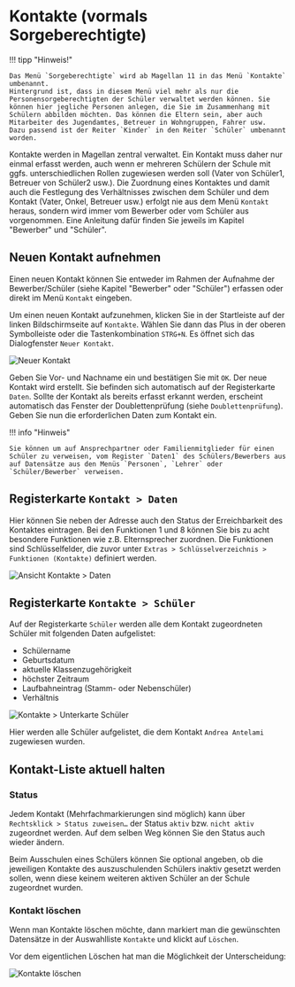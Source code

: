 # Kontakte (vormals Sorgeberechtigte) 

!!! tipp "Hinweis!"

    Das Menü `Sorgeberechtigte` wird ab Magellan 11 in das Menü `Kontakte` umbenannt. 
    Hintergrund ist, dass in diesem Menü viel mehr als nur die Personensorgeberechtigten der Schüler verwaltet werden können. Sie können hier jegliche Personen anlegen, die Sie im Zusammenhang mit Schülern abbilden möchten. Das können die Eltern sein, aber auch Mitarbeiter des Jugendamtes, Betreuer in Wohngruppen, Fahrer usw.
    Dazu passend ist der Reiter `Kinder` in den Reiter `Schüler` umbenannt worden.

Kontakte werden in Magellan zentral verwaltet. Ein Kontakt muss daher nur einmal erfasst werden, auch wenn er mehreren Schülern der Schule mit ggfs. unterschiedlichen Rollen zugewiesen werden soll (Vater von Schüler1, Betreuer von Schüler2 usw.). 
Die Zuordnung eines Kontaktes und damit auch die Festlegung des Verhältnisses zwischen dem Schüler und dem Kontakt (Vater, Onkel, Betreuer usw.) erfolgt nie aus dem Menü `Kontakt` heraus, sondern wird immer vom Bewerber oder vom Schüler aus vorgenommen. Eine Anleitung dafür finden Sie jeweils im Kapitel "Bewerber" und "Schüler".

## Neuen Kontakt aufnehmen

Einen neuen Kontakt können Sie entweder im Rahmen der Aufnahme der Bewerber/Schüler (siehe Kapitel "Bewerber" oder "Schüler") erfassen oder direkt im Menü `Kontakt` eingeben.

Um einen neuen Kontakt aufzunehmen, klicken Sie in der Startleiste auf der linken Bildschirmseite auf `Kontakte`. Wählen Sie dann das Plus in der oberen Symbolleiste oder die Tastenkombination `STRG+N`. Es öffnet sich das Dialogfenster `Neuer Kontakt`.

![Neuer Kontakt](/assets/images/sorgeberechtigte/schueler_40neuer.sorgebe.png)

Geben Sie Vor- und Nachname ein und bestätigen Sie mit `OK`.
Der neue Kontakt wird erstellt. Sie befinden sich automatisch auf der Registerkarte `Daten`. Sollte der Kontakt als bereits erfasst erkannt werden, erscheint automatisch das Fenster der Doublettenprüfung (siehe `Doublettenprüfung`). Geben Sie nun die erforderlichen Daten zum Kontakt ein.

!!! info "Hinweis"

    Sie können um auf Ansprechpartner oder Familienmitglieder für einen Schüler zu verweisen, vom Register `Daten1` des Schülers/Bewerbers aus auf Datensätze aus den Menüs `Personen`, `Lehrer` oder `Schüler/Bewerber` verweisen.

## Registerkarte `Kontakt > Daten`

Hier können Sie neben der Adresse auch den Status der Erreichbarkeit des Kontaktes eintragen. Bei den Funktionen 1 und 8 können Sie bis zu acht besondere Funktionen wie z.B. Elternsprecher zuordnen. Die Funktionen sind Schlüsselfelder, die zuvor unter `Extras > Schlüsselverzeichnis > Funktionen (Kontakte)` definiert werden.

![Ansicht `Kontakte > Daten`](/assets/images/sorgeberechtigte/schueler_41sorge.daten.png)

## Registerkarte `Kontakte > Schüler`

Auf der Registerkarte `Schüler` werden alle dem Kontakt zugeordneten Schüler mit folgenden Daten aufgelistet:

* Schülername
* Geburtsdatum
* aktuelle Klassenzugehörigkeit
* höchster Zeitraum
* Laufbahneintrag (Stamm- oder Nebenschüler)
* Verhältnis 

![Kontakte > Unterkarte Schüler](/assets/images/sorgeberechtigte/schueler_42sorge.kinder.png)

Hier werden alle Schüler aufgelistet, die dem Kontakt `Andrea Antelami` zugewiesen wurden.

## Kontakt-Liste aktuell halten

### Status

Jedem Kontakt (Mehrfachmarkierungen sind möglich) kann über `Rechtsklick > Status zuweisen…` der Status `aktiv` bzw. `nicht aktiv` zugeordnet werden. Auf dem selben Weg können Sie den Status auch wieder ändern.

Beim Ausschulen eines Schülers können Sie optional angeben, ob die jeweiligen Kontakte des auszuschulenden Schülers inaktiv gesetzt werden sollen, wenn diese keinem weiteren aktiven Schüler an der Schule zugeordnet wurden.

### Kontakt löschen

Wenn man Kontakte löschen möchte, dann markiert man die gewünschten Datensätze in der Auswahlliste `Kontakte` und klickt auf `Löschen`.

Vor dem eigentlichen Löschen hat man die Möglichkeit der Unterscheidung:

![Kontakte löschen](/assets/images/sorgeberechtigte/schueler_43sorge.kinder.png)
